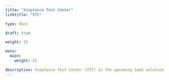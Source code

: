 ```yaml
---
title: "Xceptance Test Center"
linktitle: "XTC"

type: docs

draft: true

weight: 15

menu:
  main:
    weight: 15

description: Xceptance Test Center (XTC) is the upcoming SaaS solution for XLT and related testing services, such as monitoring. This documentation as well as XTC is work in progress and will be progressively enhanced, in parts by your feedback.
---
```


